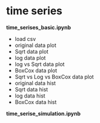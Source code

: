 # time series
**time_serises_basic.ipynb** 
- load csv
- original data plot
- Sqrt data plot
- log data plot
- log vs Sqrt data plot
- BoxCox data plot
- Sqrt vs Log vs BoxCox data plot
- original data hist
- Sqrt data hist
- log data hist
- BoxCox data hist

**time_serise_simulation.ipynb** 
